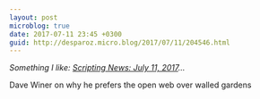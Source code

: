 ```yaml
---
layout: post
microblog: true
date: 2017-07-11 23:45 +0300
guid: http://desparoz.micro.blog/2017/07/11/204546.html
---
```

<p><em>Something I like: <a class="u-like-of" href="http://scripting.com/2017/07/11.html#a094345">Scripting News: July 11, 2017</a>...</em></p>Dave Winer on why he prefers the open web over walled gardens
